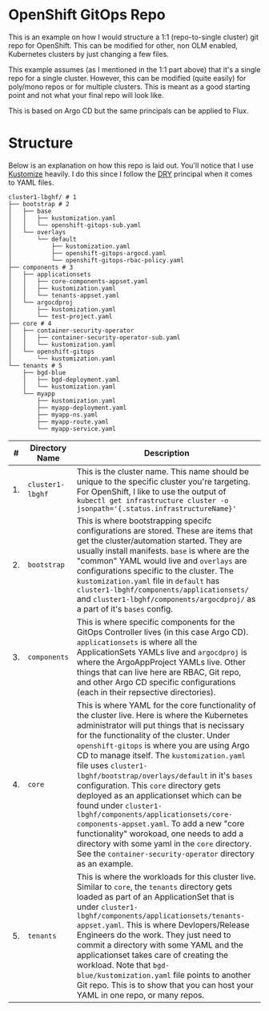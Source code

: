 # OpenShift GitOps Repo

This is an example on how I would structure a 1:1 (repo-to-single cluster)
git repo for OpenShift. This can be modified for other, non OLM enabled,
Kubernetes clusters by just changing a few files.

This example assumes (as I mentioned in the 1:1 part above) that it's a
single repo for a single cluster. However, this can be modified (quite
easily) for poly/mono repos or for multiple clusters. This is meant as
a good starting point and not what your final repo will look like.

This is based on Argo CD but the same principals can be applied to Flux.

# Structure

Below is an explanation on how this repo is laid out. You'll notice
that I use [Kustomize](https://kustomize.io/) heavily. I do this since I
follow the [DRY](https://en.wikipedia.org/wiki/Don%27t_repeat_yourself)
principal when it comes to YAML files.

```shell
cluster1-lbghf/ # 1
├── bootstrap # 2
│   ├── base
│   │   ├── kustomization.yaml
│   │   └── openshift-gitops-sub.yaml
│   └── overlays
│       └── default
│           ├── kustomization.yaml
│           ├── openshift-gitops-argocd.yaml
│           └── openshift-gitops-rbac-policy.yaml
├── components # 3
│   ├── applicationsets
│   │   ├── core-components-appset.yaml
│   │   ├── kustomization.yaml
│   │   └── tenants-appset.yaml
│   └── argocdproj
│       ├── kustomization.yaml
│       └── test-project.yaml
├── core # 4
│   ├── container-security-operator
│   │   ├── container-security-operator-sub.yaml
│   │   └── kustomization.yaml
│   └── openshift-gitops
│       └── kustomization.yaml
└── tenants # 5
    ├── bgd-blue
    │   ├── bgd-deployment.yaml
    │   └── kustomization.yaml
    └── myapp
        ├── kustomization.yaml
        ├── myapp-deployment.yaml
        ├── myapp-ns.yaml
        ├── myapp-route.yaml
        └── myapp-service.yaml
```
|#|Directory Name|Description|
|---|----------------|-----------------|
| 1. |`cluster1-lbghf`&nbsp;&nbsp;&nbsp;&nbsp;&nbsp;| This is the cluster name. This name should be unique to the specific cluster you're targeting. For OpenShift, I like to use the output of `kubectl get infrastructure cluster -o jsonpath='{.status.infrastructureName}'`|
| 2. | `bootstrap` | This is where bootstrapping specifc configurations are stored. These are items that get the cluster/automation started. They are usually install manifests. `base` is where are the "common" YAML would live and `overlays` are configurations specific to the cluster. The `kustomization.yaml` file in `default` has `cluster1-lbghf/components/applicationsets/` and `cluster1-lbghf/components/argocdproj/` as a part of it's `bases` config.|
| 3. | `components` | This is where specific components for the GitOps Controller lives (in this case Argo CD). `applicationsets` is where all the ApplicationSets YAMLs live and `argocdproj` is where the ArgoAppProject YAMLs live. Other things that can live here are RBAC, Git repo, and other Argo CD specific configurations (each in their repsective directories).|
| 4. | `core` | This is where YAML for the core functionality of the cluster live. Here is where the Kubernetes administrator will put things that is necissary for the functionality of the cluster. Under `openshift-gitops` is where you are using Argo CD to manage itself. The `kustomization.yaml` file uses `cluster1-lbghf/bootstrap/overlays/default` in it's `bases` configuration. This `core` directory gets deployed as an applicationset which can be found under `cluster1-lbghf/components/applicationsets/core-components-appset.yaml`. To add a new "core functionality" worokoad, one needs to add a directory with some yaml in the `core` directory. See the `container-security-operator` directory as an example.|
| 5. | `tenants` | This is where the workloads for this cluster live. Similar to `core`, the `tenants` directory gets loaded as part of an ApplicationSet that is under `cluster1-lbghf/components/applicationsets/tenants-appset.yaml`. This is where Devlopers/Release Engineers do the work. They just need to commit a directory with some YAML and the applicationset takes care of creating the workload. Note that `bgd-blue/kustomization.yaml` file points to another Git repo. This is to show that you can host your YAML in one repo, or many repos.|
